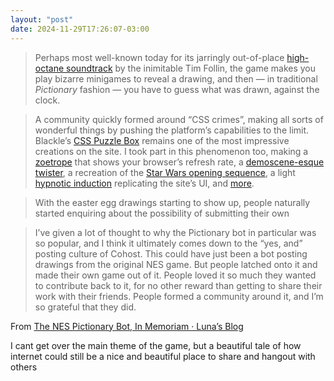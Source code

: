 ```yaml
---
layout: "post"
date: 2024-11-29T17:26:07-03:00
---
```


> Perhaps most well-known today for its jarringly out-of-place [high-octane soundtrack](https://www.youtube.com/watch?v=Ls7rlhjazGo) by the inimitable Tim Follin, the game makes you play bizarre minigames to reveal a drawing, and then — in traditional *Pictionary* fashion — you have to guess what was drawn, against the clock.

> A community quickly formed around “CSS crimes”, making all sorts of wonderful things by pushing the platform’s capabilities to the limit. Blackle’s [CSS Puzzle Box](https://cohost.org/blackle/post/260204-div-style-width-60) remains one of the most impressive creations on the site. I took part in this phenomenon too, making a [zoetrope](https://cohost.org/lunasorcery/post/2465593-testing-your-animati) that shows your browser’s refresh rate, a [demoscene-esque twister](https://cohost.org/lunasorcery/post/2442936-cohost-as-a-demoscen), a recreation of the [Star Wars opening sequence](https://cohost.org/lunasorcery/post/2256206-div-id-container), a light [hypnotic induction](https://cohost.org/lunasorcery/post/4325452-cw-hypnosis-hypnok) replicating the site’s UI, and [more](https://cohost.org/lunasorcery/tagged/css%20crimes).

> With the easter egg drawings starting to show up, people naturally started enquiring about the possibility of submitting their own

> I’ve given a lot of thought to why the Pictionary bot in particular was so popular, and I think it ultimately comes down to the “yes, and” posting culture of Cohost. This could have just been a bot posting drawings from the original NES game. But people latched onto it and made their own game out of it. People loved it so much they wanted to contribute back to it, for no other reward than getting to share their work with their friends. People formed a community around it, and I’m so grateful that they did.

From [The NES Pictionary Bot, In Memoriam · Luna’s Blog](https://moonbase.lgbt/blog/nes-pictionary-in-memoriam/)

I cant get over the main theme of the game, but a beautiful tale of how internet could still be a nice and beautiful place to share and hangout with others

